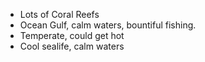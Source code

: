 - Lots of Coral Reefs
- Ocean Gulf, calm waters, bountiful fishing.
- Temperate, could get hot
- Cool sealife, calm waters